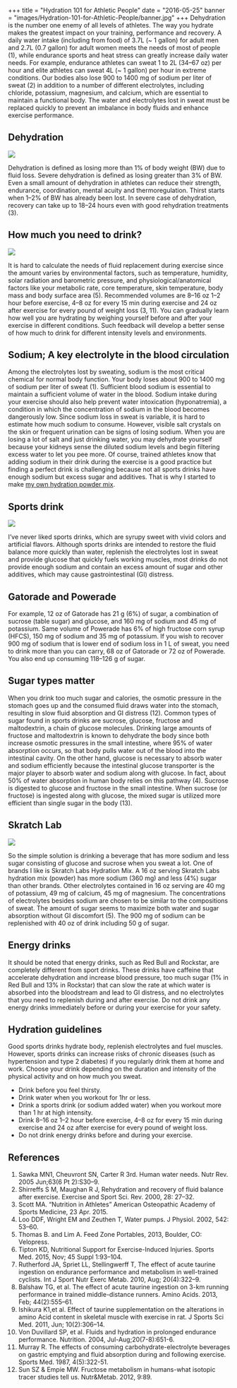 +++
title  = "Hydration 101 for Athletic People"
date   = "2016-05-25"
banner = "images/Hydration-101-for-Athletic-People/banner.jpg"
+++
﻿Dehydration is the number one enemy of all levels of athletes. The way you hydrate makes the greatest impact on your training, performance and recovery. A daily water intake (including from food) of 3.7L (~ 1 gallon) for adult men and 2.7L (0.7 gallon) for adult women meets the needs of most of people (1), while endurance sports and heat stress can greatly increase daily water needs. For example, endurance athletes can sweat 1 to 2L (34–67 oz) per hour and elite athletes can sweat 4L (~ 1 gallon) per hour in extreme conditions. Our bodies also lose 900 to 1400 mg of sodium per liter of sweat (2) in addition to a number of different electrolytes, including chloride, potassium, magnesium, and calcium, which are essential to maintain a functional body. The water and electrolytes lost in sweat must be replaced quickly to prevent an imbalance in body fluids and enhance exercise performance.
 
## Dehydration


![](/images/Hydration-101-for-Athletic-People/Hydration2.jpg)


Dehydration is defined as losing more than 1% of body weight (BW) due to fluid loss. Severe dehydration is defined as losing greater than 3% of BW. Even a small amount of dehydration in athletes can reduce their strength, endurance, coordination, mental acuity and thermoregulation. Thirst starts when 1–2% of BW has already been lost. In severe case of dehydration, recovery can take up to 18–24 hours even with good rehydration treatments (3).


## How much you need to drink?


![](/images/Hydration-101-for-Athletic-People/Hydration3.jpg)


It is hard to calculate the needs of fluid replacement during exercise since the amount varies by environmental factors, such as temperature, humidity, solar radiation and barometric pressure, and physiological/anatomical factors like your metabolic rate, core temperature, skin temperature, body mass and body surface area (5). Recommended volumes are 8–16 oz 1–2 hour before exercise, 4–8 oz for every 15 min during exercise and 24 oz after exercise for every pound of weight loss (3, 11). You can gradually learn how well you are hydrating by weighing yourself before and after your exercise in different conditions. Such feedback will develop a better sense of how much to drink for different intensity levels and environments.
 
## Sodium; A key electrolyte in the blood circulation


Among the electrolytes lost by sweating, sodium is the most critical chemical for normal body function. Your body loses about 900 to 1400 mg of sodium per liter of sweat (1). Sufficient blood sodium is essential to maintain a sufficient volume of water in the blood. Sodium intake during your exercise should also help prevent water intoxication (hyponatremia), a condition in which the concentration of sodium in the blood becomes dangerously low. Since sodium loss in sweat is variable, it is hard to estimate how much sodium to consume. However, visible salt crystals on the skin or frequent urination can be signs of losing sodium. When you are losing a lot of salt and just drinking water, you may dehydrate yourself because your kidneys sense the diluted sodium levels and begin filtering excess water to let you pee more. Of course, trained athletes know that adding sodium in their drink during the exercise is a good practice but finding a perfect drink is challenging because not all sports drinks have enough sodium but excess sugar and additives. That is why I started to make [my own hydration powder mix](/2016/05/25/hydration-powder-mix/).
 
## Sports drink


![](/images/Hydration-101-for-Athletic-People/Hydration4.jpg)


I’ve never liked sports drinks, which are syrupy sweet with vivid colors and artificial flavors. Although sports drinks are intended to restore the fluid balance more quickly than water, replenish the electrolytes lost in sweat and provide glucose that quickly fuels working muscles, most drinks do not provide enough sodium and contain an excess amount of sugar and other additives, which may cause gastrointestinal (GI) distress. 


## Gatorade and Powerade


For example, 12 oz of Gatorade has 21 g (6%) of sugar, a combination of sucrose (table sugar) and glucose, and 160 mg of sodium and 45 mg of potassium. Same volume of Powerade has 6% of high fructose corn syrup (HFCS), 150 mg of sodium and 35 mg of potassium. If you wish to recover 900 mg of sodium that is lower end of sodium loss in 1 L of sweat, you need to drink more than you can carry, 68 oz of Gatorade or 72 oz of Powerade. You also end up consuming 118–126 g of sugar. 


## Sugar types matter


When you drink too much sugar and calories, the osmotic pressure in the stomach goes up and the consumed fluid draws water into the stomach, resulting in slow fluid absorption and GI distress (12). Common types of sugar found in sports drinks are sucrose, glucose, fructose and maltodextrin, a chain of glucose molecules. Drinking large amounts of fructose and maltodextrin is known to dehydrate the body since both increase osmotic pressures in the small intestine, where 95% of water absorption occurs, so that body pulls water out of the blood into the intestinal cavity. On the other hand, glucose is necessary to absorb water and sodium efficiently because the intestinal glucose transporter is the major player to absorb water and sodium along with glucose. In fact, about 50% of water absorption in human body relies on this pathway (4). Sucrose is digested to glucose and fructose in the small intestine. When sucrose (or fructose) is ingested along with glucose, the mixed sugar is utilized more efficient than single sugar in the body (13). 


## Skratch Lab


![](/images/Hydration-101-for-Athletic-People/skratch-lab-everyday-hydration-mix-1.jpg)


So the simple solution is drinking a beverage that has more sodium and less sugar consisting of glucose and sucrose when you sweat a lot. One of brands I like is Skratch Labs Hydration Mix. A 16 oz serving Skratch Labs hydration mix (powder) has more sodium (360 mg) and less (4%) sugar than other brands. Other electrolytes contained in 16 oz serving are 40 mg of potassium, 49 mg of calcium, 45 mg of magnesium. The concentrations of electrolytes besides sodium are chosen to be similar to the compositions of sweat. The amount of sugar seems to maximize both water and sugar absorption without GI discomfort (5). The 900 mg of sodium can be replenished with 40 oz of drink including 50 g of sugar. 
 
 
## Energy drinks


It should be noted that energy drinks, such as Red Bull and Rockstar, are completely different from sport drinks. These drinks have caffeine that accelerate dehydration and increase blood pressure, too much sugar (1% in Red Bull and 13% in Rockstar) that can slow the rate at which water is absorbed into the bloodstream and lead to GI distress, and no electrolytes that you need to replenish during and after exercise. Do not drink any energy drinks immediately before or during your exercise for your safety.


## Hydration guidelines


Good sports drinks hydrate body, replenish electrolytes and  fuel muscles. However, sports drinks can increase risks of chronic diseases (such as hypertension and type 2 diabetes) if you regularly drink them at home and work. Choose your drink depending on the duration and intensity of the physical activity and on how much you sweat. 


* Drink before you feel thirsty.
* Drink water when you workout for 1hr or less.
* Drink a sports drink (or sodium added water) when you workout more than 1 hr at high intensity.
* Drink 8–16 oz 1–2 hour before exercise, 4–8 oz for every 15 min during exercise and 24 oz after exercise for every pound of weight loss.
* Do not drink energy drinks before and during your exercise.
 
## References


1. Sawka MN1, Cheuvront SN, Carter R 3rd. Human water needs. Nutr Rev. 2005 Jun;63(6 Pt 2):S30–9.
2. Shirreffs S M, Maughan R J, Rehydration and recovery of fluid balance after exercise. Exercise and Sport Sci. Rev. 2000, 28: 27–32.
3. Scott MA. “Nutrition in Athletes” American Osteopathic Academy of Sports Medicine, 23 Apr. 2015.
4. Loo DDF, Wright EM and Zeuthen T, Water pumps. J Physiol. 2002, 542: 53–60.
5. Thomas B. and Lim A. Feed Zone Portables, 2013, Boulder, CO: Velopress.
6. Tipton KD, Nutritional Support for Exercise-Induced Injuries. Sports Med. 2015, Nov; 45 Suppl 1:93–104.
7. Rutherford JA, Spriet LL, Stellingwerff T, The effect of acute taurine ingestion on endurance performance and metabolism in well-trained cyclists. Int J Sport Nutr Exerc Metab. 2010, Aug; 20(4):322–9.
8. Balshaw TG, et al. The effect of acute taurine ingestion on 3-km running performance in trained middle-distance runners. Amino Acids. 2013, Feb; 44(2):555–61.
9. Ishikura K1,et al. Effect of taurine supplementation on the alterations in amino Acid content in skeletal muscle with exercise in rat. J Sports Sci Med. 2011, Jun; 10(2):306–14.
10. Von Duvillard SP, et al. Fluids and hydration in prolonged endurance performance. Nutrition. 2004, Jul-Aug;20(7-8):651-6.
11. Murray R. The effects of consuming carbohydrate-electrolyte beverages on gastric emptying and fluid absorption during and following exercise. Sports Med. 1987, 4(5):322-51.
12. Sun SZ & Empie MW. Fructose metabolism in humans-what isotopic tracer studies tell us. Nutr&Metab. 2012, 9:89.
